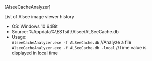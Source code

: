 [AlseeCacheAnalyzer]  

List of Alsee image viewer history  

- OS: Windows 10 64Bit  
- Source: %Appdata%\ESTsift\Alsee\ALSeeCache.db  
- Usage:  
`AlseeCacheAnalyzer.exe -f ALSeeCache.db` //Analyze a file  
`AlseeCacheAnalyzer.exe -f ALSeeCache.db -local` //Time value is displayed in local time  
